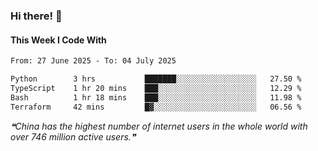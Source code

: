 ### Hi there! 👋

#### This Week I Code With
<!--START_SECTION:waka-->

```txt
From: 27 June 2025 - To: 04 July 2025

Python        3 hrs           ███████░░░░░░░░░░░░░░░░░░   27.50 %
TypeScript    1 hr 20 mins    ███░░░░░░░░░░░░░░░░░░░░░░   12.29 %
Bash          1 hr 18 mins    ███░░░░░░░░░░░░░░░░░░░░░░   11.98 %
Terraform     42 mins         █▓░░░░░░░░░░░░░░░░░░░░░░░   06.56 %
```

<!--END_SECTION:waka-->

<!--STARTS_HERE_QUOTE_README-->
<i>❝China has the highest number of internet users in the whole world with over 746 million active users.❞</i>
<!--ENDS_HERE_QUOTE_README-->
